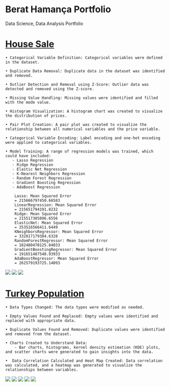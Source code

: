 # Berat Hamança Portfolio
Data Science, Data Analysis Portfolio

# [House Sale](https://github.com/Hamancab/House_Sale)
    • Categorical Variable Definition: Categorical variables were defined in the dataset.

    • Duplicate Data Removal: Duplicate data in the dataset was identified and removed.

    • Outlier Detection and Removal using Z-Score: Outlier data was detected and removed using the Z-score.

    • Missing Value Handling: Missing values were identified and filled with the mode value.

    • Histogram Visualization: A histogram chart was created to visualize the distribution of prices.

    • Pair Plot Creation: A pair plot was created to visualize the relationship between all numerical variables and the price variable.

    • Categorical Variable Encoding: Label encoding and one-hot encoding were applied to categorical variables.

    • Model Training: A range of regression models was trained, which could have included:
       - Lasso Regression
       - Ridge Regression
       - Elastic Net Regression
       - K-Nearest Neighbors Regression
       - Random Forest Regression
       - Gradient Boosting Regression
       - AdaBoost Regression

        Lasso: Mean Squared Error 
        = 215666797450.66583
        LinearRegression: Mean Squared Error 
        = 215651794191.8232
        Ridge: Mean Squared Error 
        = 215517385896.6556
        ElasticNet: Mean Squared Error 
        = 253516566411.6449
        KNeighborsRegressor: Mean Squared Error 
        = 332817179384.6328
        RandomForestRegressor: Mean Squared Error 
        = 182480470125.84033
        GradientBoostingRegressor: Mean Squared Error 
        = 191651487548.93933
        AdaBoostRegressor: Mean Squared Error 
        = 262579193725.14093

![](https://github.com/Hamancab/Hamancab.github.io/blob/main/images/House_Sales_1%20(2).png)
![](https://github.com/Hamancab/Hamancab.github.io/blob/main/images/House_Sales_2.png)
![](https://github.com/Hamancab/Hamancab.github.io/blob/main/images/House_Sales_3.png)
       
# [Turkey Population](https://github.com/Hamancab/Turkey_Population)
    • Data Types Changed: The data types were modified as needed.

    • Empty Values Found and Replaced: Empty values were identified and replaced with appropriate data.

    • Duplicate Values Found and Removed: Duplicate values were identified and removed from the dataset.

    • Charts Created to Understand Data:
        - Bar charts, histograms, kernel density estimation (KDE) plots, and scatter charts were generated to gain insights into the data.

    •  Data Correlation Calculated and Heat Map Created: Data correlation was calculated, and a heatmap was generated to visualize the relationships between variables.

![](https://github.com/Hamancab/Hamancab.github.io/blob/main/images/Turkey_Population_1.png)
![](https://github.com/Hamancab/Hamancab.github.io/blob/main/images/Turkey_Population_2.png)
![](https://github.com/Hamancab/Hamancab.github.io/blob/main/images/Turkey_Population_3.png)
![](https://github.com/Hamancab/Hamancab.github.io/blob/main/images/Turkey_Population_4.png)
![](https://github.com/Hamancab/Hamancab.github.io/blob/main/images/Turkey_Population_5.png)



